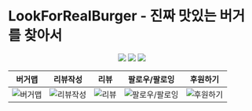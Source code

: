 # LookForRealBurger - 진짜 맛있는 버거를 찾아서

<div align=center>
    <img src="https://img.shields.io/badge/Swift-v5.10-F05138?style=plastic&logo=swift&logoColor=F05138">
    <img src="https://img.shields.io/badge/Xcode-v15.4-147EFB?style=plastic&logo=swift&logoColor=147EFB">
    <img src="https://img.shields.io/badge/iOS-15.0+-F05138?style=plastic&logo=apple&logoColor=#000000">
</div>

|버거맵|리뷰작성|리뷰|팔로우/팔로잉|후원하기|
|-|-|-|-|-|
|![버거맵](https://github.com/user-attachments/assets/2a4a9358-1622-426c-ac35-d886884a6848)|![리뷰작성](https://github.com/user-attachments/assets/e6d659bb-a25c-4a62-a6e6-776eafd2312f)|![리뷰](https://github.com/user-attachments/assets/072f2dd3-2bcf-42a9-87df-c882028ec58d)|![팔로우/팔로잉](https://github.com/user-attachments/assets/216fabcc-1352-4b4b-85a6-f1b1fb5b760f)|![후원하기](https://github.com/user-attachments/assets/6f90ec85-0e9e-43ab-af20-f4e5ce65dcaa)
